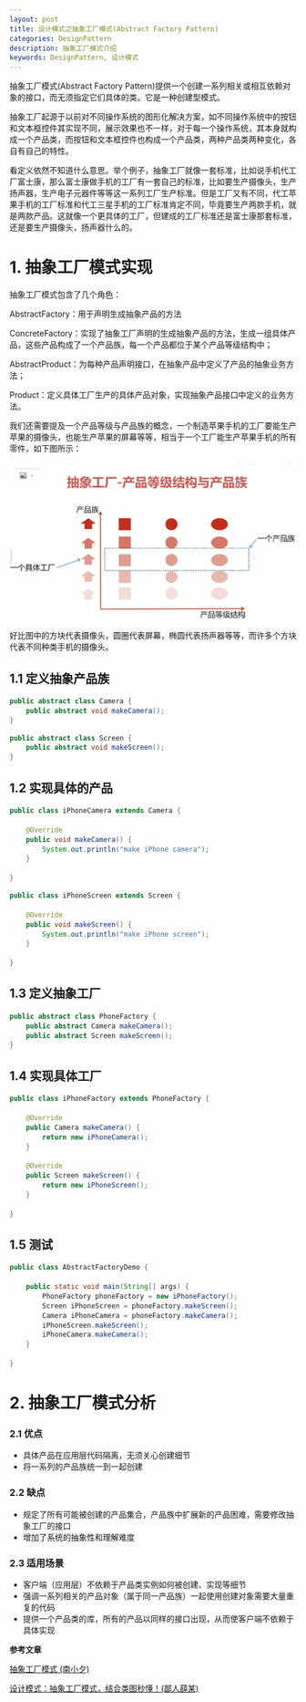 ```yaml
---
layout: post
title: 设计模式之抽象工厂模式(Abstract Factory Pattern)
categories: DesignPattern
description: 抽象工厂模式介绍
keywords: DesignPattern, 设计模式
---
```


抽象工厂模式(Abstract Factory Pattern)提供一个创建一系列相关或相互依赖对象的接口，而无须指定它们具体的类。它是一种创建型模式。

抽象工厂起源于以前对不同操作系统的图形化解决方案，如不同操作系统中的按钮和文本框控件其实现不同，展示效果也不一样，对于每一个操作系统，其本身就构成一个产品类，而按钮和文本框控件也构成一个产品类，两种产品类两种变化，各自有自己的特性。

看定义依然不知道什么意思。举个例子，抽象工厂就像一套标准，比如说手机代工厂富士康，那么富士康做手机的工厂有一套自己的标准，比如要生产摄像头，生产扬声器，生产电子元器件等等这一系列工厂生产标准。但是工厂又有不同，代工苹果手机的工厂标准和代工三星手机的工厂标准肯定不同，毕竟要生产两款手机，就是两款产品。这就像一个更具体的工厂，但建成的工厂标准还是富士康那套标准，还是要生产摄像头，扬声器什么的。

# 1. 抽象工厂模式实现

抽象工厂模式包含了几个角色：

AbstractFactory：用于声明生成抽象产品的方法

ConcreteFactory：实现了抽象工厂声明的生成抽象产品的方法，生成一组具体产品，这些产品构成了一个产品族，每一个产品都位于某个产品等级结构中；

AbstractProduct：为每种产品声明接口，在抽象产品中定义了产品的抽象业务方法；

Product：定义具体工厂生产的具体产品对象，实现抽象产品接口中定义的业务方法。

我们还需要提及一个产品等级与产品族的概念，一个制造苹果手机的工厂要能生产苹果的摄像头，也能生产苹果的屏幕等等，相当于一个工厂能生产苹果手机的所有零件，如下图所示：

![产品图](/images/posts/designpattern/abstract_factory_product.png)

好比图中的方块代表摄像头，圆圈代表屏幕，椭圆代表扬声器等等，而许多个方块代表不同种类手机的摄像头。

## 1.1 定义抽象产品族

```java
public abstract class Camera {
	public abstract void makeCamera();
}
```

```java
public abstract class Screen {
	public abstract void makeScreen();
}
```

## 1.2 实现具体的产品

```java
public class iPhoneCamera extends Camera {

	@Override
	public void makeCamera() {
		System.out.println("make iPhone camera");
	}

}
```

```java
public class iPhoneScreen extends Screen {

	@Override
	public void makeScreen() {
		System.out.println("make iPhone screen");
	}

}
```

## 1.3 定义抽象工厂

```java
public abstract class PhoneFactory {
	public abstract Camera makeCamera();
	public abstract Screen makeScreen();
}
```

## 1.4 实现具体工厂

```java
public class iPhoneFactory extends PhoneFactory {

	@Override
	public Camera makeCamera() {
		return new iPhoneCamera();
	}

	@Override
	public Screen makeScreen() {
		return new iPhoneScreen();
	}

}
```

## 1.5 测试

```java
public class AbstractFactoryDemo {

	public static void main(String[] args) {
		PhoneFactory phoneFactory = new iPhoneFactory();
		Screen iPhoneScreen = phoneFactory.makeScreen();
		Camera iPhoneCamera = phoneFactory.makeCamera();
		iPhoneScreen.makeScreen();
		iPhoneCamera.makeCamera();
	}

}
```

# 2. 抽象工厂模式分析

### 2.1 优点

-  具体产品在应用层代码隔离，无须关心创建细节
- 将一系列的产品族统一到一起创建

### 2.2 缺点

- 规定了所有可能被创建的产品集合，产品族中扩展新的产品困难，需要修改抽象工厂的接口
- 增加了系统的抽象性和理解难度

### 2.3 适用场景

- 客户端（应用层）不依赖于产品类实例如何被创建、实现等细节
- 强调一系列相关的产品对象（属于同一产品族）一起使用创建对象需要大量重复的代码
- 提供一个产品类的库，所有的产品以同样的接口出现，从而使客户端不依赖于具体实现

**参考文章**

[抽象工厂模式 (南小夕)](https://www.jianshu.com/p/7a56b7bafbb9)

[设计模式：抽象工厂模式，结合类图秒懂！(鄙人薛某)](https://blog.csdn.net/yeyazhishang/article/details/95173103)